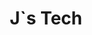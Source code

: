 ---
layout: category
title: J`s Tech
subject: Tech
category: tech
cover: '/assets/images/category-cover/tech.jpeg'
class: 'home-template'
---
